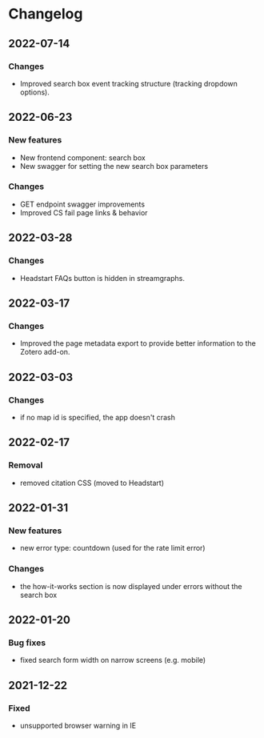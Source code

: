 # Changelog

## 2022-07-14

### Changes

- Improved search box event tracking structure (tracking dropdown options).

## 2022-06-23

### New features

- New frontend component: search box
- New swagger for setting the new search box parameters

### Changes

- GET endpoint swagger improvements
- Improved CS fail page links & behavior

## 2022-03-28

### Changes

- Headstart FAQs button is hidden in streamgraphs.

## 2022-03-17

### Changes

- Improved the page metadata export to provide better information to the Zotero add-on.

## 2022-03-03

### Changes

- if no map id is specified, the app doesn't crash

## 2022-02-17

### Removal

- removed citation CSS (moved to Headstart)

## 2022-01-31

### New features

- new error type: countdown (used for the rate limit error)

### Changes

- the how-it-works section is now displayed under errors without the search box

## 2022-01-20

### Bug fixes

- fixed search form width on narrow screens (e.g. mobile)

## 2021-12-22

### Fixed

- unsupported browser warning in IE
